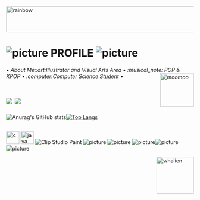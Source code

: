  <img align="center" alt="rainbow" height="70" width="2000" src="https://camo.githubusercontent.com/6b68754bfe9a1bc4abebfabc34d4701bae4fa96c73172f2788d6a4163b0ce38c/68747470733a2f2f692e696d6775722e636f6d2f644261534b57462e676966"/>

# ![picture](https://em-content.zobj.net/thumbs/120/sony/336/sparkles_2728.png) PROFILE ![picture](https://em-content.zobj.net/thumbs/120/sony/336/sparkles_2728.png)
<h6>• About Me::art:Illustrator and Visual Arts Area • :musical_note: POP & KPOP • :computer:Computer Science Student •
  <img align="right" alt="moomoo" height="90" width="90" src="https://o.remove.bg/downloads/e772d5f3-9ef9-4441-aabc-ff92ef014eca/d0387e36a32e71b6b372da6f48743c67-removebg-preview.png"/>
 <h1> 
 <div> 
  <a href="https://www.instagram.com/mel.francy/" target="_blank"><img src="https://img.shields.io/badge/-Instagram-%23E4405F?style=for-the-badge&logo=instagram&logoColor=white" target="_blank"></a>
  <a href="https://www.linkedin.com/in/melissa-francielle-santos-692106244/" target="_blank"><img src="https://img.shields.io/badge/-LinkedIn-%230077B5?style=for-the-badge&logo=linkedin&logoColor=white" target="_blank"></a> 
</div>
 
#### 
![Anurag's GitHub stats](https://github-readme-stats.vercel.app/api?username=Melissa-Francielle&show_icons=true&theme=great-gatsby)[![Top Langs](https://github-readme-stats.vercel.app/api/top-langs/?username=Melissa-Francielle&layout=compact&show_icons=true&theme=great-gatsby)](https://github.com/anuraghazra/github-readme-stats)
##
 
 ####
 <img alt="c" height="35" width="35" src="https://brandslogos.com/wp-content/uploads/thumbs/c-logo-vector-1.svg"/> <img alt="java" height="35" width="35" src="https://brandslogos.com/wp-content/uploads/images/large/java-logo-1.png"/>
 <img src="https://img.shields.io/badge/-Clip Studio Paint-ccc?logo=clipstudiopaint&logoColor=white" alt="Clip Studio Paint"/> 
  ![picture](https://img.shields.io/badge/blender-%23F5792A.svg?style=for-the-badge&logo=blender&logoColor=white) ![picture](https://img.shields.io/badge/Windows-ACER-0078D6?style=for-the-badge&logo=windows&logoColor=white) ![picture](https://img.shields.io/badge/Xbox-107C10?style=for-the-badge&logo=xbox&logoColor=white)![picture](https://img.shields.io/badge/Steam-000000?style=for-the-badge&logo=steam&logoColor=white)![picture](https://img.shields.io/badge/PlayStation-003791?style=for-the-badge&logo=playstation&logoColor=white)



 <img align="right" alt="whalien" height="100" width="100" src="https://media1.giphy.com/media/v1.Y2lkPTc5MGI3NjExNmZiYzM0YWIyMmYwNGU4Y2Y5NDlkYTc1M2IzZTU5YWNmZmVkYmI0YSZjdD1z/mxfIzQRejtjzWaB06t/giphy.gif"/>
 
